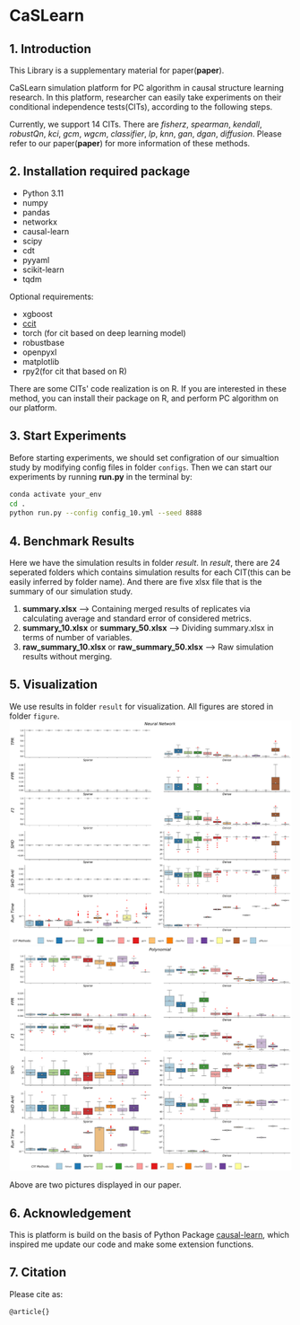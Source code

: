 # CaSLearn
## 1. Introduction
This Library is a supplementary material for paper(**paper**).

CaSLearn simulation platform for PC algorithm in causal structure learning research. In this platform, researcher can easily
take experiments on their conditional independence tests(CITs), according to the following steps.

Currently, we support 14 CITs. There are *fisherz*, *spearman*, *kendall*, *robustQn*, *kci*, *gcm*, *wgcm*, *classifier*,
*lp*, *knn*, *gan*, *dgan*, *diffusion*. Please refer to our paper(**paper**) for more information of these methods. 

## 2. Installation required package

- Python 3.11
- numpy 
- pandas
- networkx
- causal-learn
- scipy
- cdt
- pyyaml
- scikit-learn
- tqdm

Optional requirements:
- xgboost
- [ccit](https://github.com/rajatsen91/CCIT)
- torch (for cit based on deep learning model)
- robustbase
- openpyxl
- matplotlib
- rpy2(for cit that based on R)

There are some CITs' code realization is on R. If you are interested in these method, you can install their package on R,
and perform PC algorithm on our platform.

## 3. Start Experiments

Before starting experiments, we should set configration of our simualtion study by modifying config files in folder 
```configs```. Then we can start our experiments by running **run.py** in the terminal by:
```bash
conda activate your_env
cd .
python run.py --config config_10.yml --seed 8888

```

## 4. Benchmark Results
Here we have the simulation results in folder *result*. In *result*, there are 24 seperated folders which contains simulation
results for each CIT(this can be easily inferred by folder name). And there are five xlsx file that is the summary of our 
simulation study.

1. **summary.xlsx** --> Containing merged results of replicates via calculating average and standard error of considered metrics.
2. **summary_10.xlsx** or **summary_50.xlsx**  --> Dividing summary.xlsx in terms of number of variables.
3. **raw_summary_10.xlsx** or **raw_summary_50.xlsx** --> Raw simulation results without merging.  

## 5. Visualization

We use results in folder ```result``` for visualization. All figures are stored in folder ```figure```. 
![Figure1](/figure/Neural%20Network_10_Cauchy.png "10nn_cauchy")
![Figure2](/figure/Polynomial_50_GaussianMixture5.png "50poly_gaumix")

Above are two pictures displayed in our paper.

## 6. Acknowledgement

This is platform is build on the basis of Python Package [causal-learn](https://github.com/py-why/causal-learn), which inspired
me update our code and make some extension functions. 

## 7. Citation
Please cite as:
```
@article{}
```
